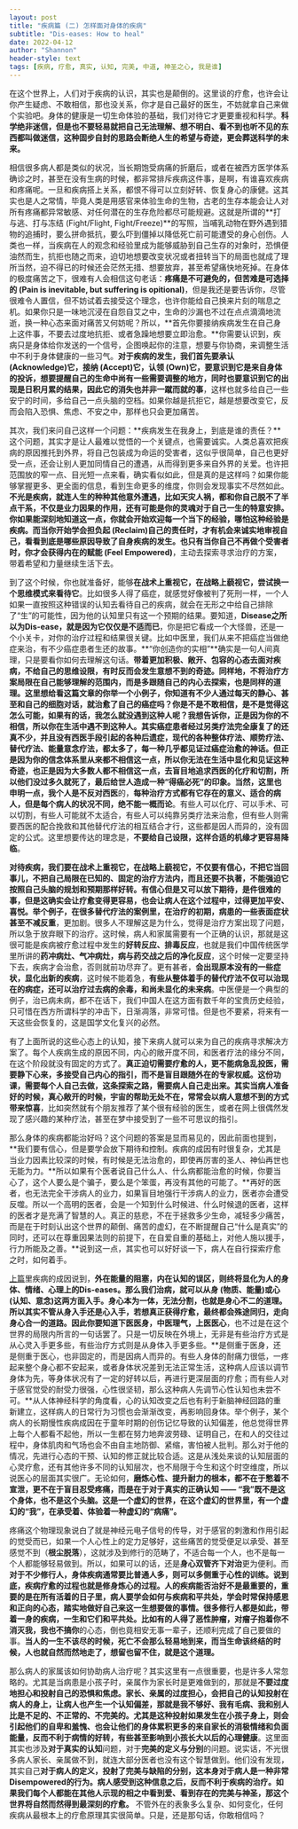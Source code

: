 ```yaml
---
layout: post
title: "疾病篇 (二) 怎样面对身体的疾病"
subtitle: "Dis-eases: How to heal"
date: 2022-04-12
author: "Shannon"
header-style: text
tags: [疾病, 疗愈, 真实, 认知, 完美, 中道, 神圣之心, 我是谁]
---
```

在这个世界上，人们对于疾病的认识，其实也是颠倒的。这里谈的疗愈，也许会让你产生疑虑、不敢相信，那也没关系，你才是自己最好的医生，不妨就拿自己来做个实验吧。身体的健康是一切生命体验的基础，我们对待它才更要重视和科学。**科学绝非迷信，但是也不要轻易就把自己无法理解、想不明白、看不到也听不见的东西都叫做迷信，这种固步自封的思路会断绝人生的希望与奇迹，更会葬送科学的未来。**

相信很多病人都是类似的状况，当长期饱受病痛的折磨后，或者在被西方医学体系确诊之时，甚至在没有生病的时候，都非常排斥疾病这件事，是啊，有谁喜欢疾病和疼痛呢。一旦和疾病搭上关系，都恨不得可以立刻好转、恢复身心的康健。这其实也是人之常情，毕竟人类是用感官来体验生命的生物，古老的生存本能会让人对所有疼痛都异常敏感、对任何潜在的生存危险都尽可能规避。这就是所谓的**打与逃、打与冻结 (Fight/Flight, Fight/Freeze)**的写照，当哺乳动物在野外遇到猎物的追捕时，要么拼命抵抗，要么吓到僵掉以降低死亡前可能遭受的身心创伤。人类也一样，当疾病在人的观念和经验里成为能够威胁到自己生存的对象时，恐惧便油然而生，抗拒也随之而来，迫切地想要改变状况或者扭转当下的局面也就成了理所当然，迫不得已的时候还会茫然无措、想要放弃，甚至希望痛快地死掉。在身体的极度痛苦之下，很难有人会相信这句老话：**疼痛是不可避免的，但苦难是可选择的 (Pain is inevitable, but suffering is opitional)**，但是我还是要告诉你，尽管很难令人置信，但不妨试着去接受这个理念，也许你能给自己换来片刻的喘息之机。如果你只是一味地沉浸在自怨自艾之中，生命的沙漏也不过在点点滴滴地流逝，换一种心态来面对痛苦又何妨呢？所以，**首先你要接纳疾病发生在自己身上这件事，不要去过度地抗拒、或者急躁地想要立即治愈。**你需要认识到，疾病只是身体给你发送的一个信号，企图唤起你的注意，想要与你协商，来调整生活中不利于身体健康的一些习气。**对于疾病的发生，我们首先要承认 (Acknowledge)它，接纳 (Accept)它，认领 (Own)它，要意识到它是来自身体的投诉，想要提醒自己的生命中尚有一些需要调整的地方，同时也要意识到它的出现是日积月累的结果，因此它的消失也并非一蹴而就的事**，这样也就多给自己一些安宁的时间，多给自己一点头脑的空档。如果你越是抗拒它，越是想要改变它，反而会陷入恐惧、焦虑、不安之中，那样也只会更加痛苦。

其次，我们来问自己这样一个问题：**疾病发生在我身上，到底是谁的责任？**这个问题，其实才是让人最难以觉悟的一个关键点，也需要诚实。人类总喜欢把疾病的原因推托到外界，将自己包装成为命运的受害者，这似乎很简单，自己也更好受一点，还会让别人更加同情自己的遭遇，从而得到更多来自外界的关爱。也许把范围放的窄一点、目光短一点来看，确实看似如此，但是真的是这样吗？如果你能够掌握更多、更全面的信息，看到生命更多的维度，你则会发现事实不尽然如此。**不光是疾病，就连人生的种种其他意外遭遇，比如天灾人祸，都和你自己脱不了半点干系，不仅是业力因果的作用，还有可能是你的灵魂对于自己一生的特意安排。你如果能深刻地知道这一点，你就会开始欢迎每一个当下的经验，哪怕这种经验是疾病。而当你开始学会担负起 (Reclaim)自己的责任时，才有机会来诚实地审视自己，看看到底是哪些原因导致了自身疾病的发生。也只有当你自己不再做个受害者时，你才会获得内在的赋能 (Feel Empowered)**，主动去探索寻求治疗的方案，带着希望和力量继续生活下去。

到了这个时候，你也就准备好，能够**在战术上重视它，在战略上藐视它，尝试换一个思维模式来看待它**。比如很多人得了癌症，就感觉好像被判了死刑一样，一个人如果一直按照这种错误的认知去看待自己的疾病，就会在无形之中给自己排除了“生”的可能性，因为他的认知里只有这一个预期的结果。要知道，**Disease之所以为Dis-ease，就是因为它仅仅是不适而已**，你是把它看成一个大怪兽，还是一个小关卡，对你的治疗过程和结果很关键。比如中医里，我们从来不把癌症当做绝症来治，有不少癌症患者生还的故事。**“你创造你的实相”**确实是一句人间真理，只是要看你如何去理解这句话。**带着更加积极、敞开、包容的心态去面对疾病，不给自己的思维设限，有时反而会发生意想不到的奇迹。同样地，不将治疗方案局限在自己能够理解的范围内，而是多跟随自己的内心去探索，也是同样的道理。**这里想给看这篇文章的你举一个小例子，你知道有不少人通过每天的静心、甚至和自己的细胞对话，就治愈了自己的癌症吗？你是不是不敢相信，是不是觉得这怎么可能，如果有的话，我怎么就没遇到这种人呢？我想告诉你，正是因为你的不相信，所以你在生活中遇不到这种人。其实癌症患者经过另类疗法完全康复了的还真不少，并且没有西医手段引起的各种后遗症，**现代的各种整体疗法、顺势疗法、替代疗法、能量意念疗法，都太多了，每一种几乎都见证过癌症治愈的神话。但正是因为你的信念体系里从来都不相信这一点，所以你无法在生活中显化和见证这种奇迹**，也正是因为大多数人都不相信这一点，去盲目地追求西医的化疗和切割，所以他们没过多久就死了，最后给世人造成一种“得癌必死”的印象。当然，这里也申明一点，我个人是**不反对西医**的，**每种治疗方式都有它存在的意义、适合的病人，但是每个病人的状况不同，绝不能一概而论**。有些人可以化疗、可以手术、可以切割，有些人可能就不太适合，有些人可以纯靠另类疗法来治愈，但有些人则需要西医的配合挽救和其他替代疗法的相互结合才行，这些都是因人而异的，没有固定的公式。这里想要传达的理念是，**不要给自己设限，这样合适的机缘才更容易降临**。

**对待疾病，我们要在战术上重视它，在战略上藐视它，不仅要有信心，不把它当回事儿，不把自己局限在已知的、固定的治疗方法内，而且还要不执著，不能强迫它按照自己头脑的规划和预期那样好转。**有信心但是又可以放下期待，是件很难的事，但是这确实会让疗愈变得更容易，也会让病人在这个过程中，过得更加平安、喜悦。举个例子，在很多替代疗法的案例里，在治疗的初期，病患的一些表面**症状甚至不减反重**，更加剧。很多人不理解这是为什么，觉得是治疗方案出现了问题，所以急于放弃眼下的治疗。这时候，病人和家属需要有一个正确的认识，那就是这很可能是疾病被疗愈过程中发生的**好转反应、排毒反应**，也就是我们中国传统医学里所讲的**药冲病灶、气冲病灶，病与药交战之后的净化反应**，这个时候一定要坚持下去，疾病才会治愈，否则就前功尽弃了。更有甚者，**会出现原本没有的一些症状，显化出新的疾病**，这时候不能着急，**有些从整体着手的替代疗法不仅可以治现在的病症，还可以治疗过去病的余毒，和尚未显化的未来病**。中医便是一个典型的例子，治已病未病，都不在话下，我们中国人在这方面有数千年的宝贵历史经验，只可惜在西方所谓科学的冲击下，日渐凋落，非常可惜。但是也不要紧，将来有一天这些会恢复的，这是国学文化复兴的必然。

有了上面所说的这些心态上的认知，接下来病人就可以来为自己的疾病寻求解决方案了。每个人疾病生成的原因不同，内心的敞开度不同，和医者疗法的缘分不同，在这个阶段就没有固定的方式了。**真正迫切需要疗愈的人，更不能病急乱投医，需要静下心来，多接受自己内心的指引，而不是盲目跟随外在的专家权威。这份功课，需要每个人自己去做，这条探索之路，需要病人自己走出来。其实当病人准备好的时候，真心敞开的时候，宇宙的帮助无处不在，常常会以病人意想不到的方式带来惊喜**，比如突然就有个朋友推荐了某个很有经验的医生，或者在网上很偶然发现了感兴趣的某种疗法，甚至在梦中接受到了一些不可思议的指引。

那么身体的疾病都能治好吗？这个问题的答案是显而易见的，因此前面也提到，**我们要有信心，但是要学会放下期待和控制。疾病的成因有时很复杂，尤其是当业力因素比较深的时候，有时候是无法治愈的，即使再厉害的圣人、神仙再世也无能为力。**所以如果有个医者说自己什么人、什么病都能治愈的时候，你要当心了，这个人要么是个骗子，要么是个笨蛋，再没有其他的可能了。**再好的医者，也无法完全干涉病人的业力，如果盲目地强行干涉病人的业力，医者亦会遭受反噬。所以一个高明的医者，会是一个知到什么时候进、什么时候退的医者，这样的医者才是充满了智慧的人。真正的慈悲，不在于拯救多少生命，减轻多少痛苦，而是在于时刻认出这个世界的颠倒、痛苦的虚幻，在不断提醒自己“什么是真实”的同时，还可以在尊重因果法则的前提下，在自爱自重的基础上，对他人施以援手，行力所能及之善。**说到这一点，其实也可以好好谈一下，病人在自行探索疗愈之时，如何着手。

[上篇](https://psychicdev.org/2022/04/12/how-to-heal-from-diseases/)里疾病的成因说到，**外在能量的阻塞，内在认知的误区，则终将显化为人的身体、情绪、心理上的Dis-eases。那么我们治病，就可以从身 (物质、能量)或心 (认知、意念)这两方面入手。身心本为一体，无法分割，也就是身心不二的道理。所以其实不管从身入手还是心入手，若想真正获得疗愈，最终都会殊途同归，走向身心合一的道路。**因此你要知道**下医医身，中医理气，上医医心**，也不过是在这个世界的局限内所言的一句话罢了。只是一切反映在外境上，无非是有些治疗方式是从心灵入手更多些，有些治疗方式则是从身体入手更多些。**是侧重于医身，还是侧重于医心，也非固定的，而是因病人而异的。有些人身体的耐痛力很低，一疼起来整个身心都不安起来，或者身体状况差到无法正常生活，这种病人应该以调节身体为先，等身体状况有了一定的好转以后，再进行更深层面的疗愈；而有些人对于感官觉受的耐受力很强，心性很坚韧，那么这种病人先调节心性认知也未尝不可。**从人体神经科学的角度看，心的认知改变之后也有利于新脑神经回路的重新建立，这样病人的日常行为习惯也会渐渐改变，再影响回身体。举个例子，某个病人的长期慢性疾病成因在于童年时期的创伤记忆导致的认知偏差，他总觉得世界上每个人都看不起他，所以一生都在努力地奔波劳碌、证明自己，在和人的交往过程中，身体肌肉和气场也会不由自主地防御、紧缩，害怕被人批判。那么对于他的情况，先进行心态的干预、认知的修正就比较合适。这是从浅处来谈的认知层面的心灵疗愈，还有其他许多不同的认知层次，也不局限于今生和这个时空维度，所以说医心的层面其实很广。无论如何，**磨炼心性、提升耐力的根本，都不在于憋着不宣泄，更不在于盲目忍受疼痛，而是在于对于真实的正确认知 —— “我”既不是这个身体，也不是这个头脑。这是一个虚幻的世界，在这个虚幻的世界里，有一个虚幻的“我”，在承受着、体验着一种虚幻的“病痛”。**

疼痛这个物理现象说白了就是神经元电子信号的传导，对于感官的刺激和作用引起的觉受而已，如果一个人心性上的定力足够好，这些痛苦的觉受便足以承受、甚至感觉不到（**根尘脱落**），这就涉及到修行的范畴了，不适合每一个人，也不是每一个人都能够轻易做到。所以，如果可以的话，还是**身心双管齐下对治**更为便利。而**对于不少修行人，身体疾病通常要比普通人多，则可以多侧重于心性的训练。说到底，疾病疗愈的过程也就是修身炼心的过程。人的疾病能否治好不是最重要的，重要的是在所有活着的日子里，病人要学会如何与疾病和平共处，学会时常保持感恩和正向的心态，踏实地做好自己来这一生想要做的事情。**很多修行人都是如此，带着一身的疾病，一生和它们和平共处。比如有的人得了恶性肿瘤，对瘤子抱着**你不消灭我，我也不搞你**的心态，倒也竟相安无事一辈子，还顺利完成了自己要做的事。**当人的一生不该尽的时候，死亡不会那么轻易地到来，而当生命该终结的时候，人也就自然而然地走了，想留也留不住，就是这个道理。**


那么病人的家属该如何协助病人治疗呢？其实这里有一点很重要，也是许多人常忽略的。尤其是当病患是小孩子时，亲属作为家长时是更难做到的，那就是**不要过度地担心和投射自己的恐惧和焦虑。家长、亲属的过度担心，会把自己的认知投射在病人的身上，让病人也产生一个认知偏差，那就是我不够好、我有毛病、我和别人比是不足的、不正常的、不完美的。尤其是这种投射如果发生在小孩子身上，则会引起他们的自卑和羞愧、也会让他们的身体累积更多的来自家长的消极情绪和负面能量，反而不利于病情的好转，有些甚至影响到小孩长大以后的心理健康**。这里面其实也涉及**对于真实的认知**问题，对于**完美的定义与分别**的问题。说实话，不光很多病人家长、亲属做不到，就连大部分医者也没有这个智慧做到。他们没有发现，其实自己**对于病人的定义，投射了完美与缺陷的分别，这本身对于病人是一种非常Disempowered的行为。病人感受到这种信息之后，反而不利于疾病的治疗。如果我们每个人都能在其他人示现的相之中看到爱、看到存在的完美与神圣，那这个世界将自然而然得到最深刻的疗愈。** 不管外在的表象多么复杂、如何变化，任何疾病从最根本上的疗愈原理其实很简单。只是，还是那句话，你敢相信吗？
